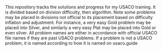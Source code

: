 This repository tracks the solutions and progress for my USACO training. It is divided based on division difficulty, then algorithm. Note some problems may be placed in divisions
not official to its placement based on difficulty inflation and adjustment. For instance, a very easy Gold problem may be placed into Silver, and similarly a very easy Plat may be
placed into Gold or even silver.
All problem names are either in accordance with official USACO file names if they are past USACO problems. If a problem is not a USACO problem, it is named according
to how it is named on usaco.guide
